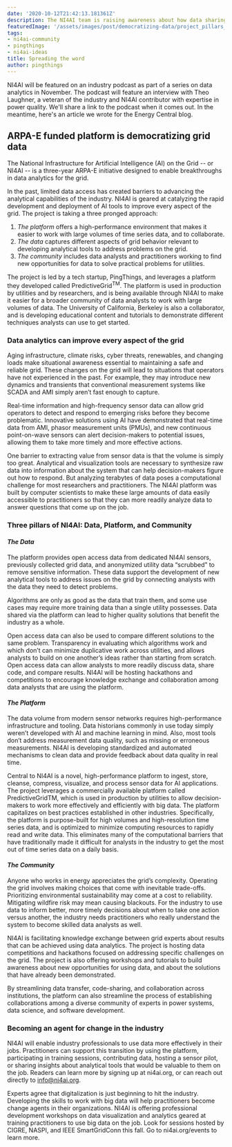 ```yaml
---
date: '2020-10-12T21:42:13.181361Z'
description: The NI4AI team is raising awareness about how data sharing and access can benefit the industry
featuredImage: '/assets/images/post/democratizing-data/project_pillars_new.png'
tags:
- ni4ai-community
- pingthings
- ni4ai-ideas
title: Spreading the word
author: pingthings
---
```



NI4AI will be featured on an industry podcast as part of a series on data analytics in November. 
The podcast will feature an interview with Theo Laughner, a veteran of the industry and NI4AI contributor with expertise in power quality.
We'll share a link to the podcast when it comes out.
In the meantime, here's an article we wrote for the Energy Central blog.

## ARPA-E funded platform is democratizing grid data
The National Infrastructure for Artificial Intelligence (AI) on the Grid -- or NI4AI -- is a three-year ARPA-E initiative designed to enable breakthroughs in data analytics for the grid. 

In the past, limited data access has created barriers to advancing the analytical capabilities of the industry. 
NI4AI is geared at catalyzing the rapid development and deployment of AI tools to improve every aspect of the grid. The project is taking a three pronged approach:

1. *The platform* offers a high-performance environment that makes it easier to work with large volumes of time series data, and to collaborate.
2. *The data* captures different aspects of grid behavior relevant to developing analytical tools to address problems on the grid. 
3. *The community* includes data analysts and practitioners working to find new opportunities for data to solve practical problems for utilities.

The project is led by a tech startup, PingThings, and leverages a platform they developed called PredictiveGrid<sup>TM</sup>. The platform is used in production by utilities and by researchers, and is being available through NI4AI to make it easier for a broader community of data analysts to work with large volumes of data. The University of California, Berkeley is also a collaborator, and is developing educational content and tutorials to demonstrate different techniques analysts can use to get started.

### Data analytics can improve every aspect of the grid
Aging infrastructure, climate risks, cyber threats, renewables, and changing loads make situational awareness essential to maintaining a safe and reliable grid. These changes on the grid will lead to situations that operators have not experienced in the past. For example, they may introduce new dynamics and transients that conventional measurement systems like SCADA and AMI simply aren’t fast enough to capture.

Real-time information and high-frequency sensor data can allow grid operators to detect and respond to emerging risks before they become problematic. Innovative solutions using AI have demonstrated that real-time data from AMI, phasor measurement units (PMUs), and new continuous point-on-wave sensors can alert decision-makers to potential issues, allowing them to take more timely and more effective actions.

One barrier to extracting value from sensor data is that the volume is simply too great. Analytical and visualization tools are necessary to synthesize raw data into information about the system that can help decision-makers figure out how to respond. But analyzing terabytes of data poses a computational challenge for most researchers and practitioners. The NI4AI platform was built by computer scientists to make these large amounts of data easily accessible to practitioners so that they can more readily analyze data to answer questions that come up on the job.

### Three pillars of NI4AI: Data, Platform, and Community
#### *The Data*
The platform provides open access data from dedicated NI4AI sensors, previously collected grid data, and anonymized utility data “scrubbed” to remove sensitive information. These data support the development of new analytical tools to address issues on the grid by connecting analysts with the data they need to detect problems.

Algorithms are only as good as the data that train them, and some use cases may require more training data than a single utility possesses. Data shared via the platform can lead to higher quality solutions that benefit the industry as a whole.

Open access data can also be used to compare different solutions to the same problem. Transparency in evaluating which algorithms work and which don’t can minimize duplicative work across utilities, and allows analysts to build on one another’s ideas rather than starting from scratch. Open access data can allow analysts to more readily discuss data, share code, and compare results. NI4AI will be hosting hackathons and competitions to encourage knowledge exchange and collaboration among data analysts that are using the platform.

#### *The Platform*
The data volume from modern sensor networks requires high-performance infrastructure and tooling. Data historians commonly in use today simply weren’t developed with AI and machine learning in mind. Also, most tools don’t address measurement data quality, such as missing or erroneous measurements. NI4AI is developing standardized and automated mechanisms to clean data and provide feedback about data quality in real time.

Central to NI4AI is a novel,  high-performance platform to ingest, store, cleanse, compress, visualize, and process sensor data for AI applications. The project leverages a commercially available platform called PredictiveGridTM, which is used in production by utilities to allow decision-makers to work more effectively and efficiently with big data. The platform capitalizes on best practices established in other industries. Specifically, the platform is purpose-built for high volumes and high-resolution time series data, and is optimized to minimize computing resources to rapidly read and write data. This eliminates many of the computational barriers that have traditionally made it difficult for analysts in the industry to get the most out of time series data on a daily basis.

#### *The Community*
Anyone who works in energy appreciates the grid’s complexity. Operating the grid involves making choices that come with inevitable trade-offs. Prioritizing environmental sustainability may come at a cost to reliability. Mitigating wildfire risk may mean causing blackouts. For the industry to use data to inform better, more timely decisions about when to take one action versus another, the industry needs practitioners who really understand the system to become skilled data analysts as well.

NI4AI is facilitating knowledge exchange between grid experts about results that can be achieved using data analytics. The project is hosting data competitions and hackathons focused on addressing specific challenges on the grid. The project is also offering workshops and tutorials to build awareness about new opportunities for using data, and about the solutions that have already been demonstrated. 

By streamlining data transfer, code-sharing, and collaboration across institutions, the platform can also streamline the process of establishing collaborations among a diverse community of experts in power systems, data science, and software development.

### Becoming an agent for change in the industry
NI4AI will enable industry professionals to use data more effectively in their jobs. Practitioners can support this transition by using the platform, participating in training sessions, contributing data, hosting a sensor pilot, or sharing insights about analytical tools that would be valuable to them on the job. Readers can learn more by signing up at ni4ai.org, or can reach out directly to info@ni4ai.org.

Experts agree that digitalization is just beginning to hit the industry. Developing the skills to work with big data will help practitioners become change agents in their organizations. NI4AI is offering professional development workshops on data visualization and analytics geared at training practitioners to use big data on the job. Look for sessions hosted by CIGRE, NASPI, and IEEE SmartGridConn this fall. Go to ni4ai.org/events to learn more.
